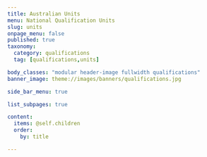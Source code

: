 ```yaml
---
title: Australian Units
menu: National Qualification Units
slug: units
onpage_menu: false
published: true
taxonomy:
  category: qualifications
  tag: [qualifications,units]

body_classes: "modular header-image fullwidth qualifications"
banner_image: theme://images/banners/qualifications.jpg

side_bar_menu: true

list_subpages: true

content:
  items: @self.children
  order:
    by: title

---
```

